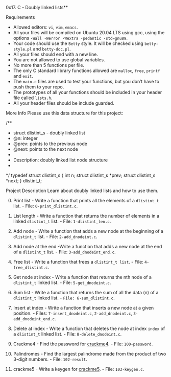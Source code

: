 0x17. C - Doubly linked lists**

Requirements
*   Allowed editors: `vi`, `vim`, `emacs`.
*   All your files will be compiled on Ubuntu 20.04 LTS using gcc, using the options `-Wall -Werror -Wextra -pedantic -std=gnu89`.
*   Your code should use the `Betty` style. It will be checked using `betty-style.pl` and `betty-doc.pl`.
*   All your files should end with a new line.
*   You are not allowed to use global variables.
*   No more than 5 functions per file.
*   The only C standard library functions allowed are `malloc`, `free`, `printf` and `exit`.
*   The `main.c` files are used to test your functions, but you don’t have to push them to your repo.
*   The prototypes of all your functions should be included in your header file called `lists.h`.
*   All your header files should be include guarded.

More Info
Please use this data structure for this project:

/**
 * struct dlistint_s - doubly linked list
 * @n: integer
 * @prev: points to the previous node
 * @next: points to the next node
 *
 * Description: doubly linked list node structure
 * 
 */
typedef struct dlistint_s
{
    int n;
    struct dlistint_s *prev;
    struct dlistint_s *next;
} dlistint_t;


Project Description
Learn about doubly linked lists and how to use them.

0. Print list - Write a function that prints all the elements of a `dlistint_t` list. - 
File: `0-print_dlistint.c`.

1. List length - Write a function that returns the number of elements in a linked `dlistint_t` list. - 
File: `1-dlistint_len.c`.

2. Add node - Write a function that adds a new node at the beginning of a `dlistint_t` list. - 
File: `2-add_dnodeint.c`.

3. Add node at the end -Write a function that adds a new node at the end of a `dlistint_t` list. - 
File: `3-add_dnodeint_end.c`.

4. Free list - Write a function that frees a `dlistint_t list`. - 
File: `4-free_dlistint.c`.

5. Get node at index - Write a function that returns the nth node of a `dlistint_t` linked list. - 
File: `5-get_dnodeint.c`.

6. Sum list - Write a function that returns the sum of all the data (n) of a `dlistint_t` linked list. - 
`File: 6-sum_dlistint.c`.

7. Insert at index - Write a function that inserts a new node at a given position. - 
Files: `7-insert_dnodeint.c`, `2-add_dnodeint.c`, `3-add_dnodeint_end.c`.

8. Delete at index - Write a function that deletes the node at index `index` of a `dlistint_t` linked list. - 
File: `8-delete_dnodeint.c`.

9. Crackme4 - Find the password for [crackme4](https://github.com/holbertonschool/0x17.c). -
File: `100-password`.

10. Palindromes - Find the largest palindrome made from the product of two 3-digit numbers. - 
File: `102-result`.

11. crackme5 - Write a keygen for [crackme5](https://github.com/holbertonschool/0x17.c). - 
File: `103-keygen.c`.


